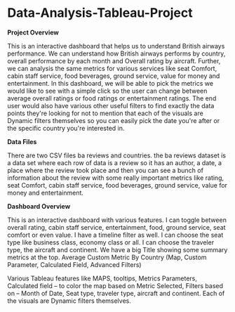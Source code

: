 # Data-Analysis-Tableau-Project

**Project Overview**

This is an interactive dashboard that helps us to understand British airways performance. We can understand how British airways performs by country, overall performance by each month and Overall rating by aircraft. Further, we can analysis the same metrics for various services like seat Comfort, cabin staff service, food beverages, ground service, value for money and entertainment.
In this dashboard, we will be able to pick the metrics we would like to see with a simple click so the user can change between average overall ratings or food ratings or entertainment ratings.
The end user would also have various other useful filters to find exactly the data points they're looking for not to mention that each of the visuals are Dynamic filters themselves so you can easily pick the date you're after or the specific country you're interested in.

**Data Files**

There are two CSV files ba reviews and countries.
 the ba reviews dataset is a data set where each row of data is a review so it has an author, a date, a place where the review took place and then you can see a bunch of information about the review with some really important metrics like rating, seat Comfort, cabin staff service,  food beverages, ground service, value for money and entertainment. 

**Dashboard Overview**

This is an interactive dashboard with various features. I can toggle between overall rating, cabin staff service, entertainment, food, ground service, seat comfort or even value. I have a timeline filter as well. I can choose the seat type like business class, economy class or all.  I can choose the traveler type, the aircraft and continent.  We have a big Title showing some summary metrics at the top. Average Custom Metric By Country (Map, Custom Parameter, Calculated Field, Advanced Filters)

Various Tableau features like MAPS, tooltips, Metrics Parameters, Calculated field – to color the map based on Metric Selected, Filters based on – Month of Date, Seat type, traveler type, aircraft and continent.  Each of the visuals are Dynamic filters themselves. 
